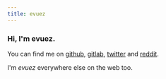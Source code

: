 ```yaml
---
title: evuez
---
```


### Hi, I'm evuez.

You can find me on [github](https://github.com/evuez/), [gitlab](https://gitlab.com/u/evuez), [twitter](https://twitter.com/evuez) and [reddit](https://www.reddit.com/user/evuez/).

I'm *evuez* everywhere else on the web too.
